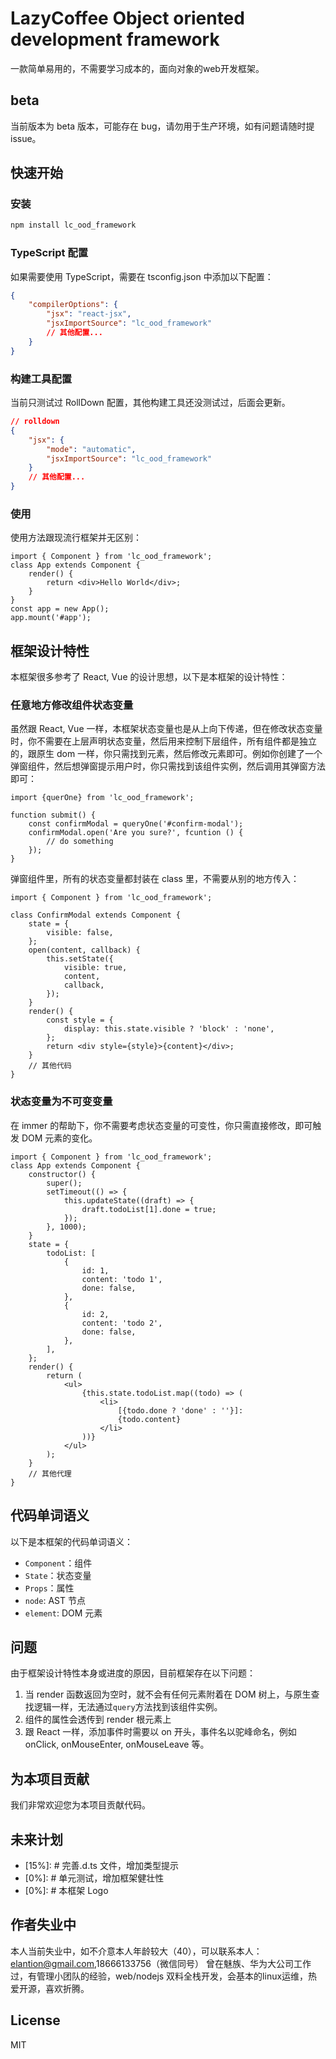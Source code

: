 # LazyCoffee Object oriented development framework

一款简单易用的，不需要学习成本的，面向对象的web开发框架。

## beta

当前版本为 beta 版本，可能存在 bug，请勿用于生产环境，如有问题请随时提 issue。

## 快速开始

### 安装

```bash
npm install lc_ood_framework
```

### TypeScript 配置

如果需要使用 TypeScript，需要在 tsconfig.json 中添加以下配置：

```json
{
    "compilerOptions": {
        "jsx": "react-jsx",
        "jsxImportSource": "lc_ood_framework"
        // 其他配置...
    }
}
```

### 构建工具配置

当前只测试过 RollDown 配置，其他构建工具还没测试过，后面会更新。

```json
// rolldown
{
    "jsx": {
        "mode": "automatic",
        "jsxImportSource": "lc_ood_framework"
    }
    // 其他配置...
}
```

### 使用

使用方法跟现流行框架并无区别：

```tsx
import { Component } from 'lc_ood_framework';
class App extends Component {
    render() {
        return <div>Hello World</div>;
    }
}
const app = new App();
app.mount('#app');
```

## 框架设计特性

本框架很多参考了 React, Vue 的设计思想，以下是本框架的设计特性：

### 任意地方修改组件状态变量

虽然跟 React, Vue 一样，本框架状态变量也是从上向下传递，但在修改状态变量时，你不需要在上层声明状态变量，然后用来控制下层组件，所有组件都是独立的，跟原生 dom 一样，你只需找到元素，然后修改元素即可。例如你创建了一个弹窗组件，然后想弹窗提示用户时，你只需找到该组件实例，然后调用其弹窗方法即可：

```tsx
import {querOne} from 'lc_ood_framework';

function submit() {
    const confirmModal = queryOne('#confirm-modal');
    confirmModal.open('Are you sure?', fcuntion () {
        // do something
    });
}
```

弹窗组件里，所有的状态变量都封装在 class 里，不需要从别的地方传入：

```tsx
import { Component } from 'lc_ood_framework';

class ConfirmModal extends Component {
    state = {
        visible: false,
    };
    open(content, callback) {
        this.setState({
            visible: true,
            content,
            callback,
        });
    }
    render() {
        const style = {
            display: this.state.visible ? 'block' : 'none',
        };
        return <div style={style}>{content}</div>;
    }
    // 其他代码
}
```

### 状态变量为不可变变量

在 immer 的帮助下，你不需要考虑状态变量的可变性，你只需直接修改，即可触发 DOM 元素的变化。

```tsx
import { Component } from 'lc_ood_framework';
class App extends Component {
    constructor() {
        super();
        setTimeout(() => {
            this.updateState((draft) => {
                draft.todoList[1].done = true;
            });
        }, 1000);
    }
    state = {
        todoList: [
            {
                id: 1,
                content: 'todo 1',
                done: false,
            },
            {
                id: 2,
                content: 'todo 2',
                done: false,
            },
        ],
    };
    render() {
        return (
            <ul>
                {this.state.todoList.map((todo) => (
                    <li>
                        [{todo.done ? 'done' : ''}]:
                        {todo.content}
                    </li>
                ))}
            </ul>
        );
    }
    // 其他代理
}
```

## 代码单词语义

以下是本框架的代码单词语义：

-   `Component`：组件
-   `State`：状态变量
-   `Props`：属性
-   `node`: AST 节点
-   `element`: DOM 元素

## 问题

由于框架设计特性本身或进度的原因，目前框架存在以下问题：

1. 当 render 函数返回为空时，就不会有任何元素附着在 DOM 树上，与原生查找逻辑一样，无法通过`query`方法找到该组件实例。
2. 组件的属性会透传到 render 根元素上
3. 跟 React 一样，添加事件时需要以 on 开头，事件名以驼峰命名，例如 onClick, onMouseEnter, onMouseLeave 等。

## 为本项目贡献
我们非常欢迎您为本项目贡献代码。

## 未来计划

-   [15%]: # 完善.d.ts 文件，增加类型提示
-   [0%]: # 单元测试，增加框架健壮性
-   [0%]: # 本框架 Logo

## 作者失业中

本人当前失业中，如不介意本人年龄较大（40），可以联系本人：elantion@gmail.com,18666133756（微信同号）
曾在魅族、华为大公司工作过，有管理小团队的经验，web/nodejs 双料全栈开发，会基本的linux运维，热爱开源，喜欢折腾。

## License

MIT